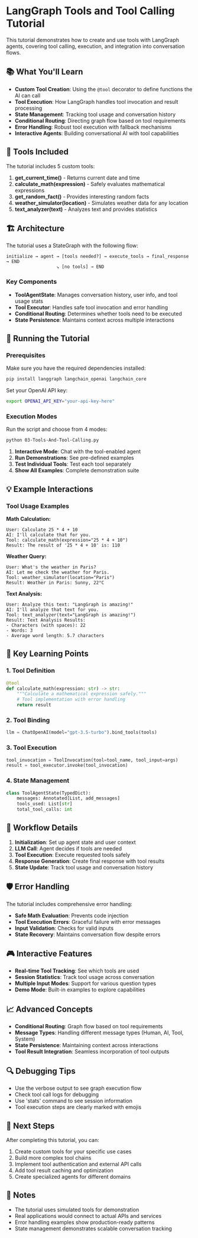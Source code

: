 # LangGraph Tools and Tool Calling Tutorial

This tutorial demonstrates how to create and use tools with LangGraph agents, covering tool calling, execution, and integration into conversation flows.

## 📚 What You'll Learn

- **Custom Tool Creation**: Using the `@tool` decorator to define functions the AI can call
- **Tool Execution**: How LangGraph handles tool invocation and result processing
- **State Management**: Tracking tool usage and conversation history
- **Conditional Routing**: Directing graph flow based on tool requirements
- **Error Handling**: Robust tool execution with fallback mechanisms
- **Interactive Agents**: Building conversational AI with tool capabilities

## 🔧 Tools Included

The tutorial includes 5 custom tools:

1. **get_current_time()** - Returns current date and time
2. **calculate_math(expression)** - Safely evaluates mathematical expressions
3. **get_random_fact()** - Provides interesting random facts
4. **weather_simulator(location)** - Simulates weather data for any location
5. **text_analyzer(text)** - Analyzes text and provides statistics

## 🏗️ Architecture

The tutorial uses a StateGraph with the following flow:

```
initialize → agent → [tools needed?] → execute_tools → final_response → END
                   ↘ [no tools] → END
```

### Key Components

- **ToolAgentState**: Manages conversation history, user info, and tool usage stats
- **Tool Executor**: Handles safe tool invocation and error handling
- **Conditional Routing**: Determines whether tools need to be executed
- **State Persistence**: Maintains context across multiple interactions

## 🚀 Running the Tutorial

### Prerequisites

Make sure you have the required dependencies installed:

```bash
pip install langgraph langchain_openai langchain_core
```

Set your OpenAI API key:

```bash
export OPENAI_API_KEY="your-api-key-here"
```

### Execution Modes

Run the script and choose from 4 modes:

```bash
python 03-Tools-And-Tool-Calling.py
```

1. **Interactive Mode**: Chat with the tool-enabled agent
2. **Run Demonstrations**: See pre-defined examples
3. **Test Individual Tools**: Test each tool separately
4. **Show All Examples**: Complete demonstration suite

## 💡 Example Interactions

### Tool Usage Examples

**Math Calculation:**
```
User: Calculate 25 * 4 + 10
AI: I'll calculate that for you.
Tool: calculate_math(expression="25 * 4 + 10")
Result: The result of '25 * 4 + 10' is: 110
```

**Weather Query:**
```
User: What's the weather in Paris?
AI: Let me check the weather for Paris.
Tool: weather_simulator(location="Paris")
Result: Weather in Paris: Sunny, 22°C
```

**Text Analysis:**
```
User: Analyze this text: "LangGraph is amazing!"
AI: I'll analyze that text for you.
Tool: text_analyzer(text="LangGraph is amazing!")
Result: Text Analysis Results:
- Characters (with spaces): 22
- Words: 3
- Average word length: 5.7 characters
```

## 🎯 Key Learning Points

### 1. Tool Definition
```python
@tool
def calculate_math(expression: str) -> str:
    """Calculate a mathematical expression safely."""
    # Tool implementation with error handling
    return result
```

### 2. Tool Binding
```python
llm = ChatOpenAI(model="gpt-3.5-turbo").bind_tools(tools)
```

### 3. Tool Execution
```python
tool_invocation = ToolInvocation(tool=tool_name, tool_input=args)
result = tool_executor.invoke(tool_invocation)
```

### 4. State Management
```python
class ToolAgentState(TypedDict):
    messages: Annotated[List, add_messages]
    tools_used: List[str]
    total_tool_calls: int
```

## 🔄 Workflow Details

1. **Initialization**: Set up agent state and user context
2. **LLM Call**: Agent decides if tools are needed
3. **Tool Execution**: Execute requested tools safely
4. **Response Generation**: Create final response with tool results
5. **State Update**: Track tool usage and conversation history

## 🛡️ Error Handling

The tutorial includes comprehensive error handling:

- **Safe Math Evaluation**: Prevents code injection
- **Tool Execution Errors**: Graceful failure with error messages
- **Input Validation**: Checks for valid inputs
- **State Recovery**: Maintains conversation flow despite errors

## 🎮 Interactive Features

- **Real-time Tool Tracking**: See which tools are used
- **Session Statistics**: Track tool usage across conversation
- **Multiple Input Modes**: Support for various question types
- **Demo Mode**: Built-in examples to explore capabilities

## 📈 Advanced Concepts

- **Conditional Routing**: Graph flow based on tool requirements
- **Message Types**: Handling different message types (Human, AI, Tool, System)
- **State Persistence**: Maintaining context across interactions
- **Tool Result Integration**: Seamless incorporation of tool outputs

## 🔍 Debugging Tips

- Use the verbose output to see graph execution flow
- Check tool call logs for debugging
- Use 'stats' command to see session information
- Tool execution steps are clearly marked with emojis

## 🚀 Next Steps

After completing this tutorial, you can:

1. Create custom tools for your specific use cases
2. Build more complex tool chains
3. Implement tool authentication and external API calls
4. Add tool result caching and optimization
5. Create specialized agents for different domains

## 📝 Notes

- The tutorial uses simulated tools for demonstration
- Real applications would connect to actual APIs and services
- Error handling examples show production-ready patterns
- State management demonstrates scalable conversation tracking

